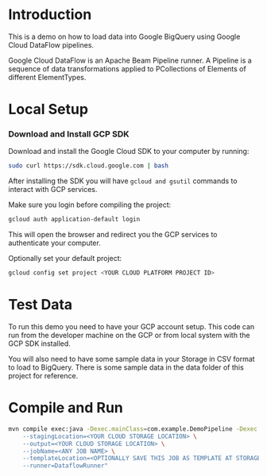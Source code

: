 # Introduction

This is a demo on how to load data into Google BigQuery using Google Cloud DataFlow pipelines.

Google Cloud DataFlow is an Apache Beam Pipeline runner. A Pipeline is a sequence of data transformations applied to PCollections of Elements of different ElementTypes.

# Local Setup

### Download and Install GCP SDK

Download and install the Google Cloud SDK to your computer by running:

```bash
sudo curl https://sdk.cloud.google.com | bash
```
After installing the SDK you will have ```gcloud and gsutil``` commands to interact with GCP services.

Make sure you login before compiling the project:
```bash
gcloud auth application-default login
```
This will open the browser and redirect you the GCP services to authenticate your computer.

Optionally set your default project:

```bash
gcloud config set project <YOUR CLOUD PLATFORM PROJECT ID>
```

# Test Data

To run this demo you need to have your GCP account setup. This code can run from the developer machine on the GCP or from local system with the GCP SDK installed. 

You will also need to have some sample data in your Storage in CSV format to load to BigQuery. There is some sample data in the data folder of this project for reference.  


# Compile and Run

```bash
mvn compile exec:java -Dexec.mainClass=com.example.DemoPipeline -Dexec.args="--project=<YOUR CLOUD PLATFORM PROJECT ID> \
    --stagingLocation=<YOUR CLOUD STORAGE LOCATION> \
    --output=<YOUR CLOUD STORAGE LOCATION> \
    --jobName=<ANY JOB NAME> \
    --templateLocation=<OPTIONALLY SAVE THIS JOB AS TEMPLATE AT STORAGE LOCATION>
    --runner=DataflowRunner"  
```
